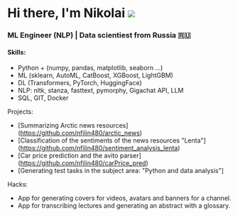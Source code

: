 # Hi there, I'm Nikolai ![](https://github.com/blackcater/blackcater/raw/main/images/Hi.gif)
### ML Engineer (NLP) | Data scientiest from Russia 🇷🇺

#### Skills:

 - Python + (numpy, pandas, matplotlib, seaborn ...)
 - ML (sklearn, AutoML, CatBoost, XGBoost, LightGBM)
 - DL (Transformers, PyTorch, HuggingFace)
 - NLP: nltk, stanza, fasttext, pymorphy, Gigachat API, LLM
 - SQL, GIT, Docker

Projects:
- [Summarizing Arctic news resources] (https://github.com/nfilin480/arctic_news)
- [Сlassification of the sentiments of the news resources "Lenta"] (https://github.com/nfilin480/sentiment_analysis_lenta)
- [Car price prediction and the avito parser] (https://github.com/nfilin480/carPrice_pred)
- [Generating test tasks in the subject area: "Python and data analysis"]


Hacks:
 - App for generating covers for videos, avatars and banners for a channel.
 - App for transcribing lectures and generating an abstract with a glossary.
<!--
**nfilin480/nfilin480** is a ✨ _special_ ✨ repository because its `README.md` (this file) appears on your GitHub profile.

Here are some ideas to get you started:

- 🔭 I’m currently working on ...
- 🌱 I’m currently learning ...
- 👯 I’m looking to collaborate on ...
- 🤔 I’m looking for help with ...
- 💬 Ask me about ...
- 📫 How to reach me: ...
- 😄 Pronouns: ...
- ⚡ Fun fact: ...
-->
